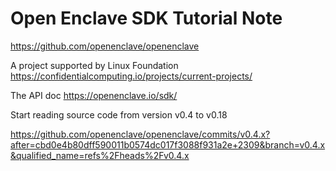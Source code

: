 # Open Enclave SDK Tutorial Note 

https://github.com/openenclave/openenclave

A project supported by Linux Foundation https://confidentialcomputing.io/projects/current-projects/ 

The API doc https://openenclave.io/sdk/

Start reading source code from version v0.4 to v0.18

https://github.com/openenclave/openenclave/commits/v0.4.x?after=cbd0e4b80dff590011b0574dc017f3088f931a2e+2309&branch=v0.4.x&qualified_name=refs%2Fheads%2Fv0.4.x

